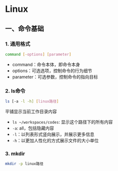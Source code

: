 # Linux

## 一、命令基础

### 1. 通用格式

```bash
command [-options] [parameter]
```

- command：命令本体，即命令本身
- options：可选选项，控制命令的行为细节
- parameter：可选参数，控制命令的指向目标

### 2. ls命令

```bash
ls [-a -l -h] [linux路径]
```

平铺显示当前工作目录内容

- `ls ~/workspaces/codes`: 显示这个路径下的所有内容
- `-a`: all，包括隐藏内容
- `-l`：以列表形式竖向展示，并展示更多信息
- `-h`：以更加人性化的方式展示文件的大小单位

### 3. mkdir

```bash
mkdir -p linux路径
```







